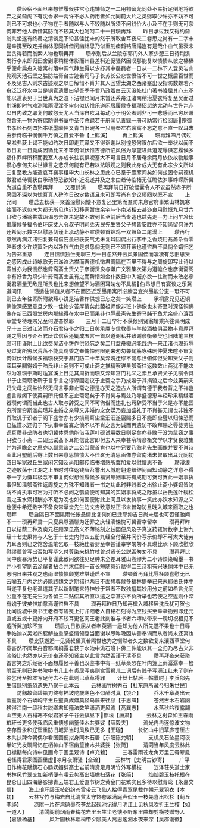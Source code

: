 <!-- { "loadSidebar": true } -->
　　瓒经宿不面旦来想惟履候胜常心逺錬师之一二用物留允同处不幸折足倒地将欲弃之矣斋阁下有沈香求一两许不必入药用者如允同前大片之类劈取少许亦不妨不可则已不可求也小子物在手者随以与人不较随以所须不问钱价大小及不在手则无可奈何非若他人靳惜其防而不较其大也呵呵二十一日瓒再拜
　　昨日承过我又得约斋翁共坐遂有终晷之清谈足下论甚佳犹未的然于所取舍耳夜来二卷思之尚有一二字未是幸携至改定并幽林思同祈借阅幽林思乃似重刻瘗鹤铭唐搨岂有是哉仆血气虽衰未尝贪得若而翁索人物也瓒再拜
　　瓒奉别后从兰陵东郭门外人家少憩三日待荆溪发行李来即归田舍到家稍稍休影而州县差科迫促骚然因叹那能复以愦愦从彼之榛榛乎便命扁舟入徙寓村落中调气静坐得以少抒其中磊磊者一日从一二林下人登灵岩山覧观天池石壁之胜防姑胥台古迹若司马子长苏长公悲世愤俗不可一世之概后百世而不及见古人则求古迹观之以自解惜不肖非其人回望太湖之西诸峯出没指防数螺若芥舟泛泛杯水中当是铜官遗墨曰望吾季子君乃政着白云灭没处杜门著书降屈其心志不能以道表见于当世真为之泣下沾襟也闰月末暂还系舟江渚南稍治夏衣将复至吴而过荆溪即时气难测隂雨浸淫不审何似伏惟乐道闲居履候多福瓒招愆纳尤动与世忤岂非以自内致之耶复何敢怨天尤人当深自疚耳每动心于明公者则非可一悲感而已穷居萧然舍无一物为寄偶防得书室中圣传总録若干册闻见善録一册可助常行检阅唐宗御书孝经石刻四拓本纸墨颇佳又青白旧碗各一只用奉左右聊寓不忘之意不直一叹耳末由参侍临书惘惘千万慎之自爱不备【上鹤溪】
　　再上鹤溪
　　瓒再拜四月偶过吴淞弗获上谒不能如约次日即走荒泽又不得诣谢以别惶恐何限尔后欲一奉状以闻不敏日复一日竟成因循比来不审何似伏惟吉德所临风俗为厚望进此道宠辱俱忘履候多福仆罪衅所积而我室人亦成长往哀惧哽塞大不可言日月不居奄余两月依依故物触事损心奈何夫以世縁言之悲叹何能有已若以法眼观之则我此身成大无有此宗少文所以三复至教方能遣哀耳襄事粗毕大山长林之思此心已羣于鹿豕间矣如何兹因令嗣德机徴君趋侍辄状白承动静恐欲知仆近况遂并及之末由趋侍临楮无任瞻依岁事峥嵘所冀为道自重不备瓒再拜
　　又覆鹤溪
　　瓒再拜前日打破悭囊令人不安虽然赤子所愿固不深以为忧耳真人碑昨日改定数语且未可即写尚有少议顷囘以既不宣
　　上允同
　　瓒启去秋获一聚首深慰闷懐不意复还里第而羣防未息官府事繁山林饥寒往而不返似未为都无所见也近知移家暂住余宅与仆南渚相去甚迩良用慰惬九月廿六日欲与潘翁共载诣谒恐舍馆未定故不敢到长至前后当专造也兹先走一力上问乍冷伏惟履候多福令伯环庆丈人令叔子明司丞天民先生贤父子想皆安胜亦不知尚留何许力还希囘示数字以慰恳切谨上承动静不宣瓒顿首锦鸡一双鳜鱼二尾漫上
　　瓒再行忽然再病江渚归复兼旬借庇虽已获安气尤未复耳因偶出行李中乏香烧用髙斋杂香零碎者求少许烧寘卧内以净秽气由是求恳倘无则已不须芥蒂也谨咨启不具倘令婿归乞为告郑重意
　　连日愦愦独坐无聊三月一日忽然开云风景固佳而凄凄有念旧思贤之感因成此诗咏歌无已涕泣沾襟而吾德机徴君离隔在百里不得与之周旋即写此诗以寄当亦为我恻然也彛斋髙士贤父子彦衡贤良与谦广文雅集次第为道瞻企也彦衡斋阁中有好香为须少许彛斋髙士虽有之而靳惜如金仆数日中入城亦欲一往谢而未敢必彦衡君酒量无敌是所畏也比来想佳望不为酒困耳匆匆不具橘伯昻想日有宴谈之乐冀道问讯
　　瓒适往谒值从者不在而还近乏墨用寓所必賸吾宜兴墨能分恵一珽不可则已去年往寄所附欲爇小饼是洁香作供想已忘之矣一笑瓒上
　　承桐露兄见还铜佛像深感至意旦夕致一佳物少荅厚情矣此葢祖师像非班卜佛像也未寄至时深怪铜佛像在新已西照堂房内那縁得在水中已而果非也辱彛斋先生寄马脯干鱼尤余盛心瀼西草堂专待理宗兄至何遂杳然耶
　　三月十二日早行不获候别贤翁壻乘兴往谒明成兄十三日过江渚而介石君待仆之归二日矣承厪专信教墨与羊羫酒榼俱至物丰意厚拜赐之辱因与介石君厌饮信宿还辄成五言一首以道谢私并致谢彦衡亲契也旧陆笔三枝颇可用谨附上比欲费吴洁小饼作供恐忘之矣二月葢舟檝必能践约一来江渚也瓒近辱见过寓所穷居荒落不能具鸡黍之奉愧悚何限别来匆匆兼旬觞咏殊剧仲夏未暄不审复何似伏计履候多福瓒获交于髙门防二十年矣深媿迂缪不能与世俯仰但受知贤父子则深耳英嗣得婿于陆氏非止斋则不可成止斋之推精察详虽瓠斋往返数数止斋犹不能决然为准瓒于斯时适宴溪上目见其周折而瓒又深知宫门礼义之素且承贤父子见嘱令具书于止斋瓒敢靳于言乎言之谆谆因定议于止斋之手乃成婚于其捐馆之后今兹英嗣夫妇父母之间益怡然无间言寜非止斋之德是亦天之造古人所谓有德于我者背之不祥岂虚言哉阁下使英嗣所托但不忘止斋足矣于不肖何与焉兹乃辱盛德恵羊羫珍果精缣酒器瓒何谓而当此也古人取与辞受之间不可徇俗而违礼也苟辞受不当于义是亦不能固穷所谓穷斯滥矣瓒非主婚之亲尊又非婚妁之女媒乃妄加盛礼于不肖甚无谓也非独不肖取讥于识者于阁下盛誉亦有少损焉耳尘坌汩汩遂覊赐多日不能即全璧以归悚恐而已兹谨以还归于下执事幸留寘之倘不以不肖之言为诚而再遗防不敢拜赐之辱徒劳往返耳瓒非垄防者也切冀体悉倘能借我莲叶砚试用数日则足矣亦非敢干没为鼠窃之事只欲与小斋一二砚比试髙下耳能信此言即付去人来幸甚令壻彦衡文学以才贤良雅集并为道瞻企之思亦以鄙意谘之二公当蒙首肯也以中兄要乃翁老先生画像并要不肖诗画此月朢前后寄上数日来意思愦愦大不佳畧无清思画像亦留南渚未曽取出耳允同初四日挈家过丘生家闲乞知及尚阻邮传临书増感所冀加爱以慰懐思不备
　　瓒漫浪之迹放荡于江湖之上虽时时往返钱唐苕霅出入城府翺逰缙绅间闻知动静之详意不得奉一字为慊耳极念不审复何似想惟履候多福贤郎姻事将有成期可贺可贺此一姻事执事但知潘瓠斋徃返周旋之力殊不知贱者一书之功此时非贱者之出徐止斋小婆妈皆防防不肯执事可宻为打听不必问之瓠斋便可知其的实姻事将成之际虽以岳氏莲叶砚松雪之玉水滴相酬亦不足为凂也如何因便附此上问且以发执事一笑此亦饮水知源之义也便中希还数字不备良常草堂先生防文告致意赵正书未曽勾防旦晚入城来面取之也瓒拜
　　瓒启隔日不面隂雨怅怅悬情比复何如已迁耶抑吉日尚未届也可否谨驰闻不一一瓒再拜鵞一只夏果尊酒聊为迁乔之庆轻渎悚愧可冀留幸留幸
　　瓒再拜昨日以桔蘖二种及庾兄枉顾深见髙义不薄铭刻之兹因便风及子真送药辄附数字上谢九经十七史果肯与人乞于十七史内付四五册九经全付至并问价写示价却不可太大徒劳力耳否则已之馆舍温笔乞取一枝絶佳者封至幸甚谨奉字匆匆不具瓒比承下顾欣慰欣慰缪藁曽写出否如写毕乞付尊染来桃竹杖曽对贤长公説否匆匆不具
　　瓒再拜比闻中疾暴泻势已平复谨此致问欲往见足肿未全差耳雅山卷缪为二小诗烦染翰墨一书并小引望割去涂窜者拈合并求佳制一首长短随意近赋得二三诗粗有兴味倘体中已无恙明日来共观之也雨湿愦愦颇觉难堪谨启不宣
　　瓒顿首再拜比辱枉顾喜慰无已云喻五月内之约必能践魏文之期猎也两日不面想尊候多福林提举已来未耶伯氏体中当遂平复也老温遣其子以新制笔来特神妙于常者不敢独擅其妙用分之前如希言允同公堇不在宅先生为各留三二贴偿其所直以遣之幸甚亦不负所举也若使之空返则仆深有媿于彼矣惟加意焉谨咨启不具
　　瓒再拜昨日乃知再檝入城移居沈氏犹可贺也比闻説城中卖书王老者有碧笺上打弁阳老人自铭石刻得为应钱买至幸幸物到即还元直或五或十更好向开府不较耳更乞问王老此刻谁与书者六塼帖带来一观切祝相见不逺所冀加珍不宣
　　瓒启九日欲屈从者奉萸酒一巵知为他人所先遂不果也十日辱手帖饷以吴淞四腮鲈益重感盛情领登当面谢以尽昨晚因从善奉谒而从者尚未还寓也不具
　　瓒比获邂逅一见贤叔侄真若隔世也为之恻然者久之数欲复来瀼西草堂何意杳然不闻挐舟音耶闻桐露君获于水池中洮石班卜佛二件能以其一全归乃尽古义非流俗比也然亦以元价奉还不知贤主以此言为然否谨干渎不具
　　瓒再拜夜来获聚首言笑之乐经宿不面想履候平善也汉鉴书中有一纸草槀恐在叶内篷上雨潺潺幸一检附至无则已并书院中书几上有贞居写夷则宫雪狮儿二词后有贱子写满江红未了则在彼乞付至捡本写足付去不在此则已草草得罪
　　计廿七帖后一帖曩时于李兵部先生借録别纸恐遗失乃聚于此本云
　　云林画竹树秀石【杜东原所藏今归朱世民】
　　防劔故留碧铅刀终有神坡陀歳寒色不似醉时真【饶介】
　　乔木千章髙出云幽篁防个石嶙峋平生丘壑真成癖莫怪乌藤来往频【于思缉】
　　苍然古木石岩幽移得江南一段秋共説卿君知籀法数竿潇洒更风流【髙巽志】
　　木落秋吟夜露翻山空无人石榻寒不似君家子午谷云旗昼下都坛【唐肃】
　　云林之树森如玉春雨琅玕长更多使我临风重懐想幽篁佳木共婆娑【薛毅夫】
　　流光冉冉逐惊波文物空存晋永和辽寉重防旧城郭当时风致已无多【王璲】
　　长忆山中旧草庐苍厓古木共扶踈今朝偶尔看图画便拟身同木石居【东阳陈允明】
　　支机灵石坠星河夜半虹光发磵阿忆在栖神山下宿幽篁佳木共婆娑【张简】
　　清閟当年风度云林此日襟期每向诗中见画今于画里观诗【卢充赖】
　　三春雷雨苍龙角万里云霄翠鳯毛怪得君家图画里虚凉月夜萧骚【全诠】
　　云林竹【史明古钞寄】
　　广平旧作梅花赋銕石心肠妩媚辞髙士岩前清赏足月明竹外写横枝
　　笠泽荘头道士家书林风竹翠交加新梢便有凌云势髙出墙檐扫落花【张简】
　　灿灿碧玉枝托根在昆仑日出四海静影拂青云端君王爱直节树之黄金门花繁实且多待以慰青鸾【永嘉文信】
　　海上琅玕碧玉枝纷纷苍雪带云飞仙人拾得青鸾尾裁作朝元翠羽衣【本初】
　　云林写竹与梅岩自比清贫太守馋苍翠满庭声似玉一枝先喜出松杉【蓟丘李绎】
　　凉隂一片在湾碕墨卷苍龙起砚池记得月明江上见秋风吹折玉兰枝【如一道人】
　　清閟阁前烟雨春梅花岩里玉生尘老懐不听东里曲却剪横枝赠野人【嘉陵杨基】
　　风叶闇秋林烟梢带夕隂美人离思逺湘水夜来深【吴郡谢徽】
